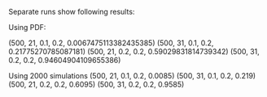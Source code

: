 Separate runs show following results:

Using PDF:

(500, 21, 0.1, 0.2, 0.0067475113382435385)
(500, 31, 0.1, 0.2, 0.21775270785087181)
(500, 21, 0.2, 0.2, 0.59029831814739342)
(500, 31, 0.2, 0.2, 0.94604904109655386)

Using 2000 simulations
(500, 21, 0.1, 0.2, 0.0085)
(500, 31, 0.1, 0.2, 0.219)
(500, 21, 0.2, 0.2, 0.6095)
(500, 31, 0.2, 0.2, 0.9585)
